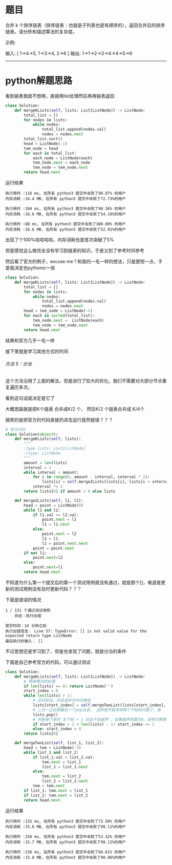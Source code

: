 # 题目

合并 k 个排序链表（排序链表：也就是子列表也是有顺序的），返回合并后的排序链表。请分析和描述算法的复杂度。

示例:

输入:
[
  1->4->5,
  1->3->4,
  2->6
]
输出: 1->1->2->3->4->4->5->6

*****

# python解题思路

看到链表我就不想用，直接用list处理然后再用链表返回

```python
class Solution:
    def mergeKLists(self, lists: List[ListNode]) -> ListNode:
        total_list = []
        for nodes in lists:
            while nodes:
                total_list.append(nodes.val)
                nodes = nodes.next
        total_list.sort()
        head = ListNode(-1)
        tem_node = head
        for each in total_list:
            each_node = ListNode(each)
            tem_node.next = each_node
            tem_node = tem_node.next
        return head.next            
```

运行结果

```
执行用时 :116 ms, 在所有 python3 提交中击败了90.07% 的用户
内存消耗 :16.4 MB, 在所有 python3 提交中击败了72.73%的用户

执行用时 :104 ms, 在所有 python3 提交中击败了98.36% 的用户
内存消耗 :16.6 MB, 在所有 python3 提交中击败了54.10%的用户

执行用时 :88 ms, 在所有 python3 提交中击败了100.00% 的用户
内存消耗 :16.6 MB, 在所有 python3 提交中击败了52.91%的用户
```

出现了个100%哈哈哈哈，内存消耗也是首次突破了5%

但是感觉这么做完全没有学习到链表的知识，于是又到了参考时间参考

然后看了官方的例子，excuse me？和我的一毛一样的想法，只是更短一点，于是我决定也pythonic一些

```python
class Solution:
    def mergeKLists(self, lists: List[ListNode]) -> ListNode:
        total_list = []
        for nodes in lists:
            while nodes:
                total_list.append(nodes.val)
                nodes = nodes.next
        head = tem_node = ListNode(-1)
        for each in sorted(total_list):
            tem_node.next =  ListNode(each)
            tem_node = tem_node.next
        return head.next   
```

结果和官方几乎一毛一样

接下里就是学习其他方式的时间

###### 方法 5：分治

这个方法沿用了上面的解法，但是进行了较大的优化。我们不需要对大部分节点重复遍历多次。

看到这句话就决定是它了

大概思路就是把K个链表 合并成K/2 个， 然后K/2 个链表合并成 K/4个

搞笑的是把官方的代码直接扔进去运行竟然报错？？？

```python
# 官方代码
class Solution(object):
    def mergeKLists(self, lists):
        """
        :type lists: List[ListNode]
        :rtype: ListNode
        """
        amount = len(lists)
        interval = 1
        while interval < amount:
            for i in range(0, amount - interval, interval * 2):
                lists[i] = self.merge2Lists(lists[i], lists[i + interval])
            interval *= 2
        return lists[0] if amount > 0 else lists

    def merge2Lists(self, l1, l2):
        head = point = ListNode(0)
        while l1 and l2:
            if l1.val <= l2.val:
                point.next = l1
                l1 = l1.next
            else:
                point.next = l2
                l2 = l1
                l1 = point.next.next
            point = point.next
        if not l1:
            point.next=l2
        else:
            point.next=l1
        return head.next
```

不知道为什么第一个提交后的第一个测试用例就没有通过，就是那个[]，难道是更新的测试用例没有及时更新代码？？？

下面是错误的情况

```
1 / 131 个通过测试用例
	状态：执行出错
	
提交时间：14 分钟之前
执行出错信息： Line 57: TypeError: [] is not valid value for the expected return type ListNode
最后执行的输入： []
```



不过思想还是学习到了，但是也发现了问题，就是分治的条件

下面是自己参考官方的代码，可以通过测试

```python
class Solution:
    def mergeKLists(self, lists: List[ListNode]) -> ListNode:
        # 特殊情况的处理
        if len(lists) == 0: return ListNode('')
        start_index = 0
        while len(lists) > 1:
            # 合并前后，并且逐步向中间靠拢
            lists[start_index] = self.mergeTwoList(lists[start_index], lists[len(lists) - 1])
            # 二合一之后把最后一个pop出去， 这样就不能考虑两个下标的问题了，爽
            lists.pop()
            # 判断接下来的 左下标 + 1 后会不会越界 ，如果越界则置为0，说明只剩两个了
            if start_index + 1 < len(lists) - 1: start_index += 1
            else: start_index = 0
        return lists[0]   

    def mergeTwoList(self, list_1, list_2):
        head = tem = ListNode(-1)
        while list_1 and list_2:
            if list_1.val < list_2.val:
                tem.next = list_1
                list_1 = list_1.next
            else:
                tem.next = list_2
                list_2 = list_2.next
            tem = tem.next
        if list_1: tem.next = list_1
        if list_2: tem.next = list_2
        return head.next
```

运行结果

```
执行用时 :132 ms, 在所有 python3 提交中击败了73.50% 的用户
内存消耗 :15.6 MB, 在所有 python3 提交中击败了99.11%的用户

执行用时 :156 ms, 在所有 python3 提交中击败了53.32% 的用户
内存消耗 :15.7 MB, 在所有 python3 提交中击败了99.11%的用户

执行用时 :136 ms, 在所有 python3 提交中击败了68.61% 的用户
内存消耗 :15.8 MB, 在所有 python3 提交中击败了98.96%的用户
```

